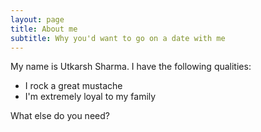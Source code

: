```yaml
---
layout: page
title: About me
subtitle: Why you'd want to go on a date with me
---
```


My name is Utkarsh Sharma. I have the following qualities:

- I rock a great mustache
- I'm extremely loyal to my family

What else do you need?

